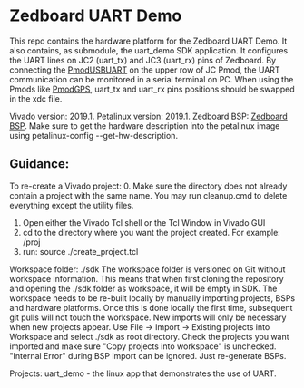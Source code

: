 # Zedboard UART Demo
This repo contains the hardware platform for the Zedboard UART Demo. It also contains, as submodule, the uart_demo SDK application.
It configures the UART lines on JC2 (uart_tx) and JC3 (uart_rx) pins of Zedboard. By connecting the [PmodUSBUART](https://store.digilentinc.com/pmod-usbuart-usb-to-uart-interface/) 
on the upper row of JC Pmod, the UART communication can be monitored in a serial terminal on PC. When using the Pmods like [PmodGPS](https://store.digilentinc.com/pmodgps-gps-receiver-retired/), 
uart_tx and uart_rx pins positions should be swapped in the xdc file.

Vivado version: 2019.1.
Petalinux version: 2019.1.
Zedboard BSP: [Zedboard BSP](https://www.xilinx.com/member/forms/download/xef.html?filename=avnet-digilent-zedboard-v2019.1-final.bsp). Make sure to get the hardware description into the petalinux image using petalinux-config --get-hw-description.


## Guidance: 

To re-create a Vivado project:
0. Make sure the directory does not already contain a project with the same name. 
   You may run cleanup.cmd to delete everything except the utility files.
1. Open either the Vivado Tcl shell or the Tcl Window in Vivado GUI 
2. cd to the directory where you want the project created. 
   For example: <repo>/proj
3. run: source ./create_project.tcl

Workspace folder: ./sdk
The workspace folder is versioned on Git without workspace information. This means
that when first cloning the repository and opening the ./sdk folder as workspace, it
will be empty in SDK. The workspace needs to be re-built locally by manually importing projects, BSPs and
hardware platforms. Once this is done locally the first time, subsequent git pulls will not
touch the workspace. New imports will only be necessary when new projects appear.
Use File -> Import -> Existing projects into Workspace and select ./sdk as root directory. Check the
projects you want imported and make sure "Copy projects into workspace" is unchecked.
"Internal Error" during BSP import can be ignored. Just re-generate BSPs.

Projects:
uart_demo	- the linux app that demonstrates the use of UART.


